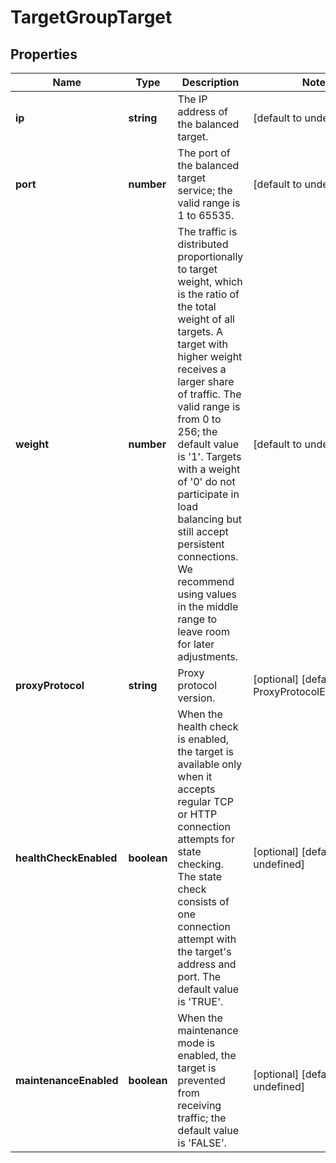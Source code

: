 # TargetGroupTarget

## Properties
| Name | Type | Description | Notes |
| ------------ | ------------- | ------------- | ------------- |
| **ip** | **string** | The IP address of the balanced target. | [default to undefined] |
| **port** | **number** | The port of the balanced target service; the valid range is 1 to 65535. | [default to undefined] |
| **weight** | **number** | The traffic is distributed proportionally to target weight, which is the ratio of the total weight of all targets. A target with higher weight receives a larger share of traffic. The valid range is from 0 to 256; the default value is \'1\'. Targets with a weight of \'0\' do not participate in load balancing but still accept persistent connections. We recommend using values in the middle range to leave room for later adjustments. | [default to undefined] |
| **proxyProtocol** | **string** | Proxy protocol version. | [optional] [default to ProxyProtocolEnum_None] |
| **healthCheckEnabled** | **boolean** | When the health check is enabled, the target is available only when it accepts regular TCP or HTTP connection attempts for state checking. The state check consists of one connection attempt with the target\'s address and port. The default value is \'TRUE\'. | [optional] [default to undefined] |
| **maintenanceEnabled** | **boolean** | When the maintenance mode is enabled, the target is prevented from receiving traffic; the default value is \'FALSE\'. | [optional] [default to undefined] |


